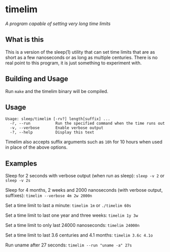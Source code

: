 timelim
========
_A program capable of setting very long time limits_

## What is this
This is a version of the sleep(1) utility that can set time limits that are as short as a few nanoseconds or as long as multiple centuries. 
There is no real point to this program, it is just something to experiment with.

## Building and Usage
Run `make` and the timelim binary will be compiled.  

## Usage
`Usage: sleep/timelim [-rv?] length[suffix] ...`  
`  -r, --run           Run the specified command when the time runs out`  
`  -v, --verbose       Enable verbose output`  
`  -?, --help          Display this text`  

Timelim also accepts suffix arguments such as `10h` for 10 hours when used in place of the above options.

## Examples
Sleep for 2 seconds with verbose output (when run as sleep):
`sleep -v 2` or `sleep -v 2s`

Sleep for 4 months, 2 weeks and 2000 nanoseconds (with verbose output, suffixes):
`timelim --verbose 4m 2w 2000n`

Set a time limit to last a minute: 
`timelim 1m` or `./timelim 60s`

Set a time limit to last one year and three weeks:
`timelim 1y 3w`

Set a time limit to only last 24000 nanoseconds:
`timelim 24000n`

Set a time limit to last 3.6 centuries and 4.1 months:
`timelim 3.6c 4.1o`

Run uname after 27 seconds:
`timelim --run "uname -a" 27s`
